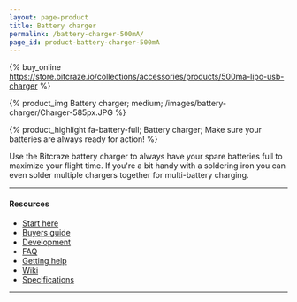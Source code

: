 ```yaml
---
layout: page-product
title: Battery charger
permalink: /battery-charger-500mA/
page_id: product-battery-charger-500mA
---
```


{% buy_online https://store.bitcraze.io/collections/accessories/products/500ma-lipo-usb-charger %}

{% product_img Battery charger; medium;
/images/battery-charger/Charger-585px.JPG
%}

{% product_highlight
fa-battery-full;
Battery charger;
Make sure your batteries are always ready for action!
%}

Use the Bitcraze battery charger to always have your spare batteries full
to maximize your flight time. If you're a bit handy with a soldering iron you
can even solder multiple chargers together for multi-battery charging.

---

#### Resources

- [Start here](/start/)
- [Buyers guide](/crazyflie-2-0-buyers-guide/)
- [Development](/development-overview/)
- [FAQ](/frequently-asked-questions-Crazyflie-2.0/)
- [Getting help](/getting-help/)
- [Wiki](https://wiki.bitcraze.io/projects:accessories:chg500:index)
- [Specifications](https://store.bitcraze.io/products/500ma-lipo-usb-charger)

---
